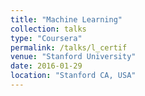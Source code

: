 ```yaml
---
title: "Machine Learning"
collection: talks
type: "Coursera"
permalink: /talks/l_certif
venue: "Stanford University"
date: 2016-01-29
location: "Stanford CA, USA"
---
```


